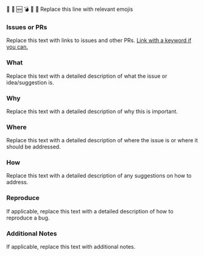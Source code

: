 :memo: :lipstick: :new: :bomb: :bug: :art: Replace this line with relevant emojis

### Issues or PRs
Replace this text with links to issues and other PRs. [Link with a keyword if you can.](https://docs.github.com/en/issues/tracking-your-work-with-issues/creating-issues/linking-a-pull-request-to-an-issue)

### What 
Replace this text with a detailed description of what the issue or idea/suggestion is.

### Why
Replace this text with a detailed description of why this is important.

### Where
Replace this text with a detailed description of where the issue is or where it should be addressed.

### How
Replace this text with a detailed description of any suggestions on how to address.

### Reproduce
If applicable, replace this text with a detailed description of how to reproduce a bug.

### Additional Notes
If applicable, replace this text with additional notes.